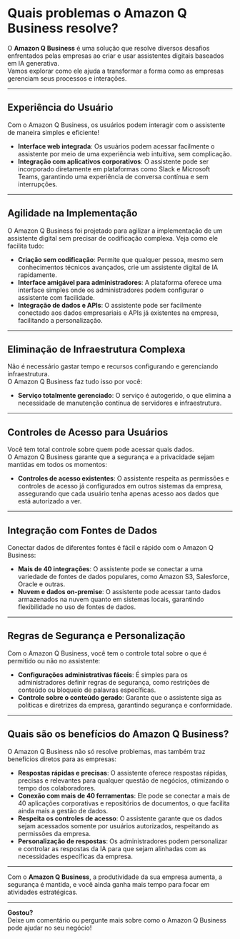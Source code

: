 # Quais problemas o Amazon Q Business resolve?

O **Amazon Q Business** é uma solução que resolve diversos desafios enfrentados pelas empresas ao criar e usar assistentes digitais baseados em IA generativa.  
Vamos explorar como ele ajuda a transformar a forma como as empresas gerenciam seus processos e interações.

---

## Experiência do Usuário

Com o Amazon Q Business, os usuários podem interagir com o assistente de maneira simples e eficiente!

- **Interface web integrada**: Os usuários podem acessar facilmente o assistente por meio de uma experiência web intuitiva, sem complicação.
- **Integração com aplicativos corporativos**: O assistente pode ser incorporado diretamente em plataformas como Slack e Microsoft Teams, garantindo uma experiência de conversa contínua e sem interrupções.

---

## Agilidade na Implementação

O Amazon Q Business foi projetado para agilizar a implementação de um assistente digital sem precisar de codificação complexa. Veja como ele facilita tudo:

- **Criação sem codificação**: Permite que qualquer pessoa, mesmo sem conhecimentos técnicos avançados, crie um assistente digital de IA rapidamente.
- **Interface amigável para administradores**: A plataforma oferece uma interface simples onde os administradores podem configurar o assistente com facilidade.
- **Integração de dados e APIs**: O assistente pode ser facilmente conectado aos dados empresariais e APIs já existentes na empresa, facilitando a personalização.

---

## Eliminação de Infraestrutura Complexa

Não é necessário gastar tempo e recursos configurando e gerenciando infraestrutura.  
O Amazon Q Business faz tudo isso por você:

- **Serviço totalmente gerenciado**: O serviço é autogerido, o que elimina a necessidade de manutenção contínua de servidores e infraestrutura.

---

## Controles de Acesso para Usuários

Você tem total controle sobre quem pode acessar quais dados.  
O Amazon Q Business garante que a segurança e a privacidade sejam mantidas em todos os momentos:

- **Controles de acesso existentes**: O assistente respeita as permissões e controles de acesso já configurados em outros sistemas da empresa, assegurando que cada usuário tenha apenas acesso aos dados que está autorizado a ver.

---

## Integração com Fontes de Dados

Conectar dados de diferentes fontes é fácil e rápido com o Amazon Q Business:

- **Mais de 40 integrações**: O assistente pode se conectar a uma variedade de fontes de dados populares, como Amazon S3, Salesforce, Oracle e outras.
- **Nuvem e dados on-premise**: O assistente pode acessar tanto dados armazenados na nuvem quanto em sistemas locais, garantindo flexibilidade no uso de fontes de dados.

---

## Regras de Segurança e Personalização

Com o Amazon Q Business, você tem o controle total sobre o que é permitido ou não no assistente:

- **Configurações administrativas fáceis**: É simples para os administradores definir regras de segurança, como restrições de conteúdo ou bloqueio de palavras específicas.
- **Controle sobre o conteúdo gerado**: Garante que o assistente siga as políticas e diretrizes da empresa, garantindo segurança e conformidade.

---

## Quais são os benefícios do Amazon Q Business?

O Amazon Q Business não só resolve problemas, mas também traz benefícios diretos para as empresas:

- **Respostas rápidas e precisas**: O assistente oferece respostas rápidas, precisas e relevantes para qualquer questão de negócios, otimizando o tempo dos colaboradores.
- **Conexão com mais de 40 ferramentas**: Ele pode se conectar a mais de 40 aplicações corporativas e repositórios de documentos, o que facilita ainda mais a gestão de dados.
- **Respeita os controles de acesso**: O assistente garante que os dados sejam acessados somente por usuários autorizados, respeitando as permissões da empresa.
- **Personalização de respostas**: Os administradores podem personalizar e controlar as respostas da IA para que sejam alinhadas com as necessidades específicas da empresa.

---

Com o **Amazon Q Business**, a produtividade da sua empresa aumenta, a segurança é mantida, e você ainda ganha mais tempo para focar em atividades estratégicas.

---

**Gostou?**  
Deixe um comentário ou pergunte mais sobre como o Amazon Q Business pode ajudar no seu negócio!
